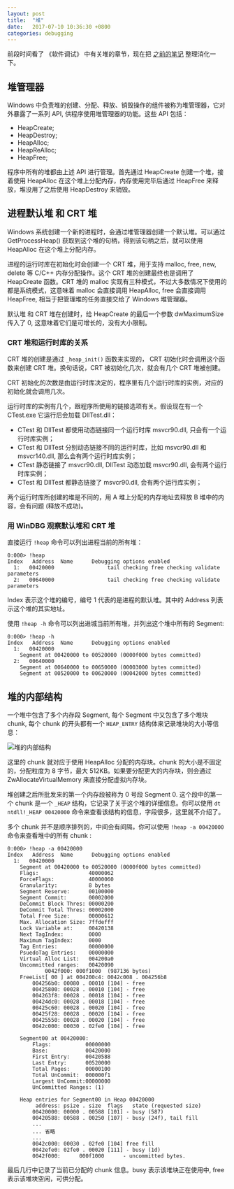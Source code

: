 ```yaml
---
layout: post
title:  "堆"
date:   2017-07-10 10:36:30 +0800
categories: debugging
---
```


 
 


前段时间看了 《软件调试》 中有关堆的章节，现在把 [之前的笔记](https://dong-dada.github.io/debugging/2017/06/05/software-debugging-19.html) 整理消化一下。


## 堆管理器

Windows 中负责堆的创建、分配、释放、销毁操作的组件被称为堆管理器，它对外暴露了一系列 API, 供程序使用堆管理器的功能。这些 API 包括：

- HeapCreate;
- HeapDestroy;
- HeapAlloc;
- HeapReAlloc;
- HeapFree;

程序中所有的堆都由上述 API 进行管理。首先通过 HeapCreate 创建一个堆，接着使用 HeapAlloc 在这个堆上分配内存，内存使用完毕后通过 HeapFree 来释放，堆没用了之后使用 HeapDestroy 来销毁。


## 进程默认堆 和 CRT 堆

Windows 系统创建一个新的进程时，会通过堆管理器创建一个默认堆。可以通过 GetProcessHeap() 获取到这个堆的句柄，得到该句柄之后，就可以使用 HeapAlloc 在这个堆上分配内存。

进程的运行时库在初始化时会创建一个 CRT 堆，用于支持 malloc, free, new, delete 等 C/C++ 内存分配操作。这个 CRT 堆的创建最终也是调用了 HeapCreate 函数。CRT 堆的 malloc 实现有三种模式，不过大多数情况下使用的都是系统模式，这意味着 malloc 会直接调用 HeapAlloc, free 会直接调用 HeapFree, 相当于把管理堆的任务直接交给了 Windows 堆管理器。

默认堆 和 CRT 堆在创建时，给 HeapCreate 的最后一个参数 dwMaximumSize 传入了 0, 这意味着它们是可增长的，没有大小限制。

### CRT 堆和运行时库的关系

CRT 堆的创建是通过 `_heap_init()` 函数来实现的， CRT 初始化时会调用这个函数来创建 CRT 堆。换句话说，CRT 被初始化几次，就会有几个 CRT 堆被创建。

CRT 初始化的次数是由运行时库决定的，程序里有几个运行时库的实例，对应的初始化就会调用几次。

运行时库的实例有几个，跟程序所使用的链接选项有关。假设现在有一个 CTest.exe 它运行后会加载 DllTest.dll：
- CTest 和 DllTest 都使用动态链接同一个运行时库 msvcr90.dll, 只会有一个运行时库实例；
- CTest 和 DllTest 分别动态链接不同的运行时库，比如 msvcr90.dll 和 msvcr140.dll, 那么会有两个运行时库实例；
- CTest 静态链接了 msvcr90.dll, DllTest 动态加载 msvcr90.dll, 会有两个运行时库实例；
- CTest 和 DllTest 都静态链接了 msvcr90.dll, 会有两个运行库实例；

两个运行时库所创建的堆是不同的，用 A 堆上分配的内存地址去释放 B 堆中的内容，会有问题 (释放不成功)。

### 用 WinDBG 观察默认堆和 CRT 堆

直接运行 `!heap` 命令可以列出进程当前的所有堆：

```
0:000> !heap
Index   Address  Name      Debugging options enabled
  1:   00420000                 tail checking free checking validate parameters
  2:   00640000                 tail checking free checking validate parameters
```

Index 表示这个堆的编号，编号 1 代表的是进程的默认堆。其中的 Address 列表示这个堆的其实地址。

使用 `!heap -h` 命令可以列出进城当前所有堆，并列出这个堆中所有的 Segment:

```
0:000> !heap -h
Index   Address  Name      Debugging options enabled
  1:   00420000 
    Segment at 00420000 to 00520000 (0000f000 bytes committed)
  2:   00640000 
    Segment at 00640000 to 00650000 (00003000 bytes committed)
    Segment at 00520000 to 00620000 (00042000 bytes committed)
```


## 堆的内部结构

一个堆中包含了多个内存段 Segment, 每个 Segment 中又包含了多个堆块 chunk, 每个 chunk 的开头都有一个 `HEAP_ENTRY` 结构体来记录堆块的大小等信息：

![堆的内部结构]( {{site.url}}/asset/debugging-heap-layout.png )

这里的 chunk 就对应于使用 HeapAlloc 分配的内存块。chunk 的大小是不固定的，分配粒度为 8 字节，最大 512KB。如果要分配更大的内存块，则会通过 ZwAllocateVirtualMemory 来直接分配虚拟内存块。

堆创建之后所批发来的第一个内存段被称为 0 号段 Segment 0. 这个段中的第一个 chunk 是一个 `_HEAP` 结构，它记录了关于这个堆的详细信息。你可以使用 `dt ntdll!_HEAP 00420000` 命令来查看该结构的信息，字段很多，这里就不介绍了。

多个 chunk 并不是顺序排列的，中间会有间隔，你可以使用 `!heap -a 00420000` 命令来查看堆中的所有 chunk :

```
0:000> !heap -a 00420000
Index   Address  Name      Debugging options enabled
  1:   00420000 
    Segment at 00420000 to 00520000 (0000f000 bytes committed)
    Flags:                40000062
    ForceFlags:           40000060
    Granularity:          8 bytes
    Segment Reserve:      00100000
    Segment Commit:       00002000
    DeCommit Block Thres: 00000200
    DeCommit Total Thres: 00002000
    Total Free Size:      00000612
    Max. Allocation Size: 7ffdefff
    Lock Variable at:     00420138
    Next TagIndex:        0000
    Maximum TagIndex:     0000
    Tag Entries:          00000000
    PsuedoTag Entries:    00000000
    Virtual Alloc List:   004200a0
    Uncommitted ranges:   00420090
            0042f000: 000f1000  (987136 bytes)
    FreeList[ 00 ] at 004200c4: 0042c008 . 004256b8  
        004256b0: 00080 . 00010 [104] - free
        00425800: 00028 . 00010 [104] - free
        004263f8: 00028 . 00018 [104] - free
        00424dc0: 00028 . 00018 [104] - free
        00425c60: 00028 . 00020 [104] - free
        00425f28: 00028 . 00020 [104] - free
        00425550: 00028 . 00020 [104] - free
        0042c000: 00030 . 02fe0 [104] - free

    Segment00 at 00420000:
        Flags:           00000000
        Base:            00420000
        First Entry:     00420588
        Last Entry:      00520000
        Total Pages:     00000100
        Total UnCommit:  000000f1
        Largest UnCommit:00000000
        UnCommitted Ranges: (1)

    Heap entries for Segment00 in Heap 00420000
         address: psize . size  flags   state (requested size)
        00420000: 00000 . 00588 [101] - busy (587)
        00420588: 00588 . 00250 [107] - busy (24f), tail fill
        ...
        ... 省略
        ...
        0042c000: 00030 . 02fe0 [104] free fill
        0042efe0: 02fe0 . 00020 [111] - busy (1d)
        0042f000:      000f1000      - uncommitted bytes.
```

最后几行中记录了当前已分配的 chunk 信息。busy 表示该堆块正在使用中, free 表示该堆块空闲，可供分配。





